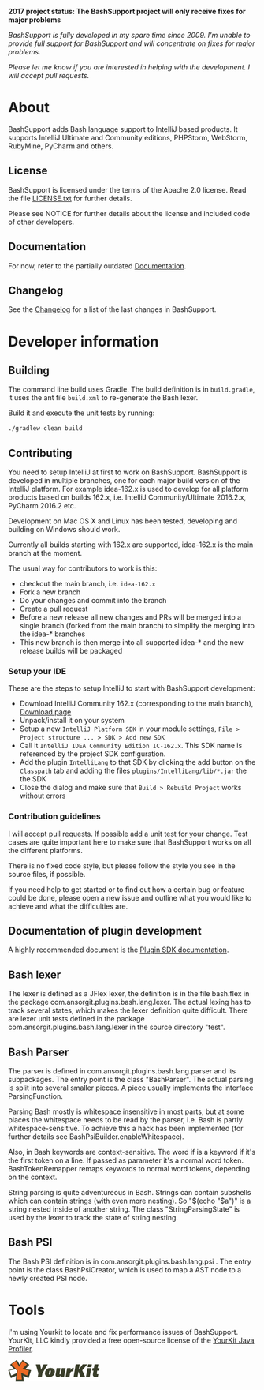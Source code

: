 **2017 project status: The BashSupport project will only receive fixes for major problems**

*BashSupport is fully developed in my spare time since 2009. I'm unable to provide full support for BashSupport and will concentrate on fixes for major problems.*

*Please let me know if you are interested in helping with the development. I will accept pull requests.*

# About
BashSupport adds Bash language support to IntelliJ based products.
It supports IntelliJ Ultimate and Community editions, PHPStorm, WebStorm, RubyMine, PyCharm and others.

## License
BashSupport is licensed under the terms of the Apache 2.0 license.
Read the file [LICENSE.txt](LICENSE.txt) for further details.

Please see NOTICE for further details about the license and included code of other developers.

## Documentation
For now, refer to the partially outdated [Documentation](http://www.ansorg-it.com/en/products_bashsupport.html).

## Changelog
See the [Changelog](Changelog.md) for a list of the last changes in BashSupport.

# Developer information
## Building
The command line build uses Gradle. The build definition is in `build.gradle`, it uses the ant file `build.xml` to re-generate the Bash lexer.

Build it and execute the unit tests by running:
```bash
./gradlew clean build
```

## Contributing
You need to setup IntelliJ at first to work on BashSupport.
BashSupport is developed in multiple branches, one for each major build version of the IntelliJ platform. For example idea-162.x is used
to develop for all platform products based on builds 162.x, i.e. IntelliJ Community/Ultimate 2016.2.x, PyCharm 2016.2 etc.

Development on Mac OS X and Linux has been tested, developing and building on Windows should work.

Currently all builds starting with 162.x are supported, idea-162.x is the main branch at the moment.

The usual way for contributors to work is this:
- checkout the main branch, i.e. `idea-162.x`
- Fork a new branch
- Do your changes and commit into the branch
- Create a pull request
- Before a new release all new changes and PRs will be merged into a single branch (forked from the main branch) to simplify the merging into the idea-* branches
- This new branch is then merge into all supported idea-* and the new release builds will be packaged

### Setup your IDE
These are the steps to setup IntelliJ to start with BashSupport development:
- Download IntelliJ Community 162.x (corresponding to the main branch), [Download page](https://www.jetbrains.com/idea/download/previous.html)
- Unpack/install it on your system
- Setup a new `IntelliJ Platform SDK` in your module settings, `File > Project structure ... > SDK > Add new SDK`
- Call it `IntelliJ IDEA Community Edition IC-162.x`. This SDK name is referenced by the project SDK configuration.
- Add the plugin `IntelliLang` to that SDK by clicking the add button on the `Classpath` tab and adding the files `plugins/IntelliLang/lib/*.jar` the the SDK
- Close the dialog and make sure that `Build > Rebuild Project` works without errors

### Contribution guidelines

I will accept pull requests. If possible add a unit test for your change. Test cases are quite important here to make sure that BashSupport
works on all the different platforms.

There is no fixed code style, but please follow the style you see in the source files, if possible.

If you need help to get started or to find out how a certain bug or feature could be done, please open a new issue and outline
what you would like to achieve and what the difficulties are.

## Documentation of plugin development
A highly recommended document is the [Plugin SDK documentation](http://www.jetbrains.org/intellij/sdk/docs/).

## Bash lexer
The lexer is defined as a JFlex lexer, the definition is in the file bash.flex in the package com.ansorgit.plugins.bash.lang.lexer.
The actual lexing has to track several states, which makes the lexer definition quite difficult. There are lexer unit tests defined in the package com.ansorgit.plugins.bash.lang.lexer in the source directory "test". 

## Bash Parser
The parser is defined in com.ansorgit.plugins.bash.lang.parser and its subpackages. The entry point is the class "BashParser". The actual parsing is split into several smaller pieces. A piece usually implements the interface ParsingFunction.

Parsing Bash mostly is whitespace insensitive in most parts, but at some places the whitespace needs to be read by the parser, i.e. Bash is partly whitespace-sensitive. To achieve this a hack has been implemented (for further details see BashPsiBuilder.enableWhitespace).

Also, in Bash keywords are context-sensitive. The word if is a keyword if it's the first token on a line. If passed as parameter it's a normal word token. BashTokenRemapper remaps keywords to normal word tokens, depending on the context.

String parsing is quite adventureous in Bash. Strings can contain subshells which can contain strings (with even more nesting). So "$(echo "$a")" is a string nested inside of another string. The class "StringParsingState" is used by the lexer to track the state of string nesting.

## Bash PSI
The Bash PSI definition is in com.ansorgit.plugins.bash.lang.psi . The entry point is the class BashPsiCreator, which is used to map a AST node to a newly created PSI node.

# Tools
I'm using Yourkit to locate and fix performance issues of BashSupport. YourKit, LLC kindly provided a
free open-source license of the [YourKit Java Profiler](https://www.yourkit.com/java/profiler/index.jsp).

![YourKit Java Profiler Logo](yklogo.png "YourKit Java Profiler Logo")
